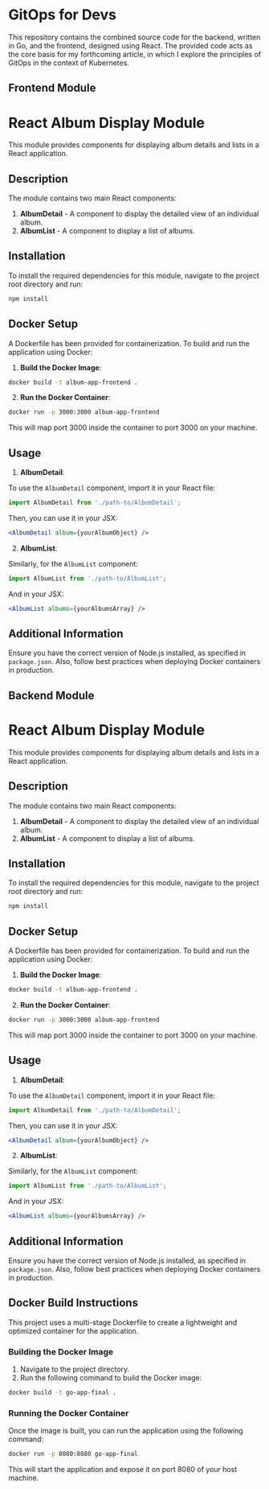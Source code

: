 
# GitOps for Devs

This repository contains the combined source code for the backend, written in Go, and the frontend, designed using React. The provided code acts as the core basis for my forthcoming article, in which I explore the principles of GitOps in the context of Kubernetes.

## Frontend Module

# React Album Display Module

This module provides components for displaying album details and lists in a React application.

## Description

The module contains two main React components:

1. **AlbumDetail** - A component to display the detailed view of an individual album.
2. **AlbumList** - A component to display a list of albums.

## Installation

To install the required dependencies for this module, navigate to the project root directory and run:

```bash
npm install
```

## Docker Setup

A Dockerfile has been provided for containerization. To build and run the application using Docker:

1. **Build the Docker Image**:

```bash
docker build -t album-app-frontend .
```

2. **Run the Docker Container**:

```bash
docker run -p 3000:3000 album-app-frontend
```

This will map port 3000 inside the container to port 3000 on your machine.

## Usage

1. **AlbumDetail**:

To use the `AlbumDetail` component, import it in your React file:

```javascript
import AlbumDetail from './path-to/AlbumDetail';
```

Then, you can use it in your JSX:

```jsx
<AlbumDetail album={yourAlbumObject} />
```

2. **AlbumList**:

Similarly, for the `AlbumList` component:

```javascript
import AlbumList from './path-to/AlbumList';
```

And in your JSX:

```jsx
<AlbumList albums={yourAlbumsArray} />
```

## Additional Information

Ensure you have the correct version of Node.js installed, as specified in `package.json`. Also, follow best practices when deploying Docker containers in production.

## Backend Module

# React Album Display Module

This module provides components for displaying album details and lists in a React application.

## Description

The module contains two main React components:

1. **AlbumDetail** - A component to display the detailed view of an individual album.
2. **AlbumList** - A component to display a list of albums.

## Installation

To install the required dependencies for this module, navigate to the project root directory and run:

```bash
npm install
```

## Docker Setup

A Dockerfile has been provided for containerization. To build and run the application using Docker:

1. **Build the Docker Image**:

```bash
docker build -t album-app-frontend .
```

2. **Run the Docker Container**:

```bash
docker run -p 3000:3000 album-app-frontend
```

This will map port 3000 inside the container to port 3000 on your machine.

## Usage

1. **AlbumDetail**:

To use the `AlbumDetail` component, import it in your React file:

```javascript
import AlbumDetail from './path-to/AlbumDetail';
```

Then, you can use it in your JSX:

```jsx
<AlbumDetail album={yourAlbumObject} />
```

2. **AlbumList**:

Similarly, for the `AlbumList` component:

```javascript
import AlbumList from './path-to/AlbumList';
```

And in your JSX:

```jsx
<AlbumList albums={yourAlbumsArray} />
```

## Additional Information

Ensure you have the correct version of Node.js installed, as specified in `package.json`. Also, follow best practices when deploying Docker containers in production.

## Docker Build Instructions

This project uses a multi-stage Dockerfile to create a lightweight and optimized container for the application.

### Building the Docker Image

1. Navigate to the project directory.
2. Run the following command to build the Docker image:

```bash
docker build -t go-app-final .
```

### Running the Docker Container

Once the image is built, you can run the application using the following command:

```bash
docker run -p 8080:8080 go-app-final
```

This will start the application and expose it on port 8080 of your host machine.
